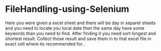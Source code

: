 # FileHandling-using-Selenium
Here you were given a excel sheet and there will be day in separet sheets and you need to locate you local date then the same day have some keywords than you need to find. After finding it you need sort longest and shortest result. Collect those result and save them in to that excel file in exact cell where its recommended for.. 
